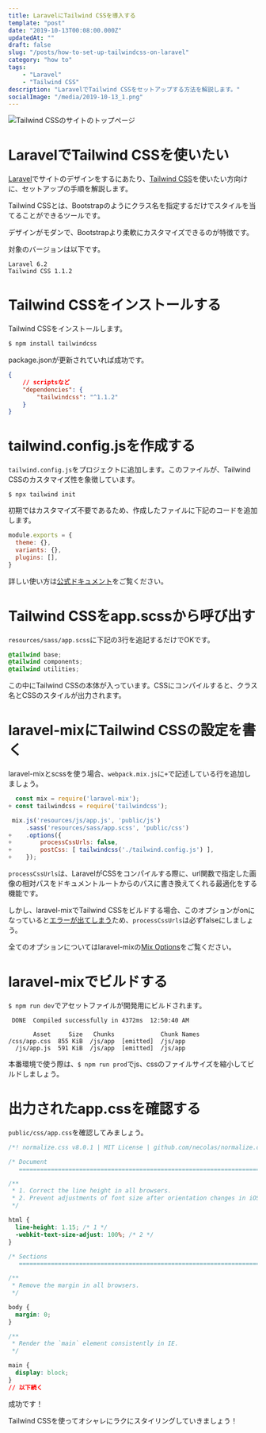 ```yaml
---
title: LaravelにTailwind CSSを導入する
template: "post"
date: "2019-10-13T00:08:00.000Z"
updatedAt: ""
draft: false
slug: "/posts/how-to-set-up-tailwindcss-on-laravel"
category: "how to"
tags: 
    - "Laravel"
    - "Tailwind CSS"
description: "LaravelでTailwind CSSをセットアップする方法を解説します。"
socialImage: "/media/2019-10-13_1.png"
---
```


![Tailwind CSSのサイトのトップページ](/media/2019-10-13_1.png)

# LaravelでTailwind CSSを使いたい

[Laravel](https://laravel.com)でサイトのデザインをするにあたり、[Tailwind CSS](https://tailwindcss.com/)を使いたい方向けに、セットアップの手順を解説します。

Tailwind CSSとは、Bootstrapのようにクラス名を指定するだけでスタイルを当てることができるツールです。

デザインがモダンで、Bootstrapより柔軟にカスタマイズできるのが特徴です。

対象のバージョンは以下です。

```text
Laravel 6.2
Tailwind CSS 1.1.2
```

# Tailwind CSSをインストールする
Tailwind CSSをインストールします。

```sh
$ npm install tailwindcss
```

package.jsonが更新されていれば成功です。

```package.json
{
    // scriptsなど
    "dependencies": {
        "tailwindcss": "^1.1.2"
    }
}
```

# tailwind.config.jsを作成する
`tailwind.config.js`をプロジェクトに追加します。このファイルが、Tailwind CSSのカスタマイズ性を象徴しています。

```shell script
$ npx tailwind init 
```

初期ではカスタマイズ不要であるため、作成したファイルに下記のコードを追加します。

```tailwind.config.js
module.exports = {
  theme: {},
  variants: {},
  plugins: [],
}
```

詳しい使い方は[公式ドキュメント](https://tailwindcss.com/docs/configuration/)をご覧ください。

# Tailwind CSSをapp.scssから呼び出す
`resources/sass/app.scss`に下記の3行を追記するだけでOKです。

```app.scss
@tailwind base;
@tailwind components;
@tailwind utilities;
```

この中にTailwind CSSの本体が入っています。CSSにコンパイルすると、クラス名とCSSのスタイルが出力されます。

# laravel-mixにTailwind CSSの設定を書く
laravel-mixとscssを使う場合、`webpack.mix.js`に`+`で記述している行を追加しましょう。

```webpack.mix.js
  const mix = require('laravel-mix');
+ const tailwindcss = require('tailwindcss');

 mix.js('resources/js/app.js', 'public/js')
     .sass('resources/sass/app.scss', 'public/css')
+    .options({
+        processCssUrls: false,
+        postCss: [ tailwindcss('./tailwind.config.js') ],
+    });
```

`processCssUrls`は、LaravelがCSSをコンパイルする際に、url関数で指定した画像の相対パスをドキュメントルートからのパスに書き換えてくれる最適化をする機能です。

しかし、laravel-mixでTailwind CSSをビルドする場合、このオプションがonになっていると[エラーが出てしまう](https://github.com/bholloway/resolve-url-loader/issues/28)ため、`processCssUrls`は必ずfalseにしましょう。

全てのオプションについてはlaravel-mixの[Mix Options](https://github.com/JeffreyWay/laravel-mix/blob/master/docs/options.md)をご覧ください。

# laravel-mixでビルドする
`$ npm run dev`でアセットファイルが開発用にビルドされます。

```shell script
 DONE  Compiled successfully in 4372ms  12:50:40 AM

       Asset     Size   Chunks             Chunk Names
/css/app.css  855 KiB  /js/app  [emitted]  /js/app
  /js/app.js  591 KiB  /js/app  [emitted]  /js/app
```

本番環境で使う際は、`$ npm run prod`でjs、cssのファイルサイズを縮小してビルドしましょう。

# 出力されたapp.cssを確認する
`public/css/app.css`を確認してみましょう。

```public/css/app.css
/*! normalize.css v8.0.1 | MIT License | github.com/necolas/normalize.css */

/* Document
   ========================================================================== */

/**
 * 1. Correct the line height in all browsers.
 * 2. Prevent adjustments of font size after orientation changes in iOS.
 */

html {
  line-height: 1.15; /* 1 */
  -webkit-text-size-adjust: 100%; /* 2 */
}

/* Sections
   ========================================================================== */

/**
 * Remove the margin in all browsers.
 */

body {
  margin: 0;
}

/**
 * Render the `main` element consistently in IE.
 */

main {
  display: block;
}
// 以下続く
```

成功です！

Tailwind CSSを使ってオシャレにラクにスタイリングしていきましょう！
